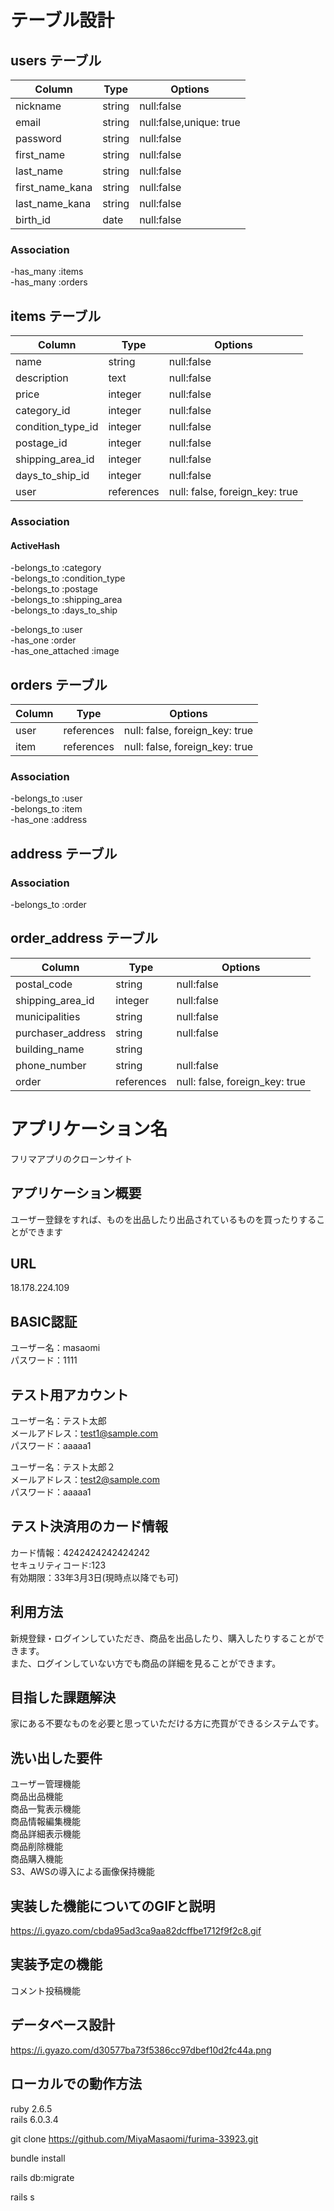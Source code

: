 # テーブル設計

## users テーブル

|Column             |Type   |Options                 |
|------------------ |------ |------------------------|
|nickname           |string |null:false              |
|email              |string |null:false,unique: true |
|password           |string |null:false              |
|first_name         |string |null:false              |
|last_name          |string |null:false              |
|first_name_kana    |string |null:false              |
|last_name_kana     |string |null:false              |
|birth_id           |date   |null:false              |

### Association

-has_many :items  
-has_many :orders

## items テーブル

|Column                 |Type       |Options                       |
|-----------------------|-----------|------------------------------|
|name                   |string     |null:false                    |
|description            |text       |null:false                    |
|price                  |integer    |null:false                    |
|category_id            |integer    |null:false                    |
|condition_type_id      |integer    |null:false                    |
|postage_id             |integer    |null:false                    |
|shipping_area_id       |integer    |null:false                    |
|days_to_ship_id        |integer    |null:false                    |
|user                   |references |null: false, foreign_key: true|

### Association
  
#### ActiveHash
-belongs_to :category  
-belongs_to :condition_type  
-belongs_to :postage  
-belongs_to :shipping_area  
-belongs_to :days_to_ship  
  
-belongs_to :user  
-has_one :order  
-has_one_attached :image  

## orders テーブル

|Column|Type       |Options                        |
|------|-----------|-------------------------------|
|user  |references |null: false, foreign_key: true |
|item  |references |null: false, foreign_key: true |

### Association

-belongs_to :user  
-belongs_to :item  
-has_one :address

## address テーブル

### Association

-belongs_to :order

## order_address テーブル

|Column            |Type       |Options                       |
|----------------- |-----------|------------------------------|
|postal_code       |string     |null:false                    |
|shipping_area_id  |integer    |null:false                    |
|municipalities    |string     |null:false                    |
|purchaser_address |string     |null:false                    |
|building_name     |string     |                              |
|phone_number      |string     |null:false                    |
|order             |references |null: false, foreign_key: true|


# アプリケーション名
  フリマアプリのクローンサイト

## アプリケーション概要
  ユーザー登録をすれば、ものを出品したり出品されているものを買ったりすることができます

## URL
  18.178.224.109

## BASIC認証
ユーザー名：masaomi  
パスワード：1111

## テスト用アカウント
  ユーザー名：テスト太郎  
  メールアドレス：test1@sample.com  
  パスワード：aaaaa1  
  
  ユーザー名：テスト太郎２  
  メールアドレス：test2@sample.com  
  パスワード：aaaaa1  

## テスト決済用のカード情報
  カード情報：4242424242424242  
  セキュリティコード:123  
  有効期限：33年3月3日(現時点以降でも可)  

## 利用方法
  新規登録・ログインしていただき、商品を出品したり、購入したりすることができます。    
  また、ログインしていない方でも商品の詳細を見ることができます。

## 目指した課題解決
  家にある不要なものを必要と思っていただける方に売買ができるシステムです。

## 洗い出した要件
  ユーザー管理機能  
  商品出品機能  
  商品一覧表示機能  
  商品情報編集機能  
  商品詳細表示機能  
  商品削除機能  
  商品購入機能  
  S3、AWSの導入による画像保持機能

## 実装した機能についてのGIFと説明
  https://i.gyazo.com/cbda95ad3ca9aa82dcffbe1712f9f2c8.gif
  
## 実装予定の機能
  コメント投稿機能

## データベース設計
https://i.gyazo.com/d30577ba73f5386cc97dbef10d2fc44a.png

## ローカルでの動作方法


ruby 2.6.5  
rails 6.0.3.4  

git clone https://github.com/MiyaMasaomi/furima-33923.git

bundle install  

rails db:migrate  

rails s  
